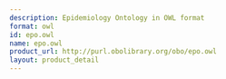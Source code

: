 ```yaml
---
description: Epidemiology Ontology in OWL format
format: owl
id: epo.owl
name: epo.owl
product_url: http://purl.obolibrary.org/obo/epo.owl
layout: product_detail
---
```

